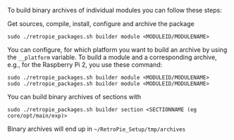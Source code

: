To build binary archives of individual modules you can follow these steps:

Get sources, compile, install, configure and archive the package
```
sudo ./retropie_packages.sh builder module <MODULEID/MODULENAME>
```

You can configure, for which platform you want to build an archive by using the `__platform` variable. To build a module and a corresponding archive, e.g., for the Raspberry Pi 2, you use these command:
```
sudo ./retropie_packages.sh builder module <MODULEID/MODULENAME>
sudo ./retropie_packages.sh builder module <MODULEID/MODULENAME>
```

You can build binary archives of sections with

```
sudo ./retropie_packages.sh builder section <SECTIONNAME (eg core/opt/main/exp)>
```

Binary archives will end up in `~/RetroPie_Setup/tmp/archives`